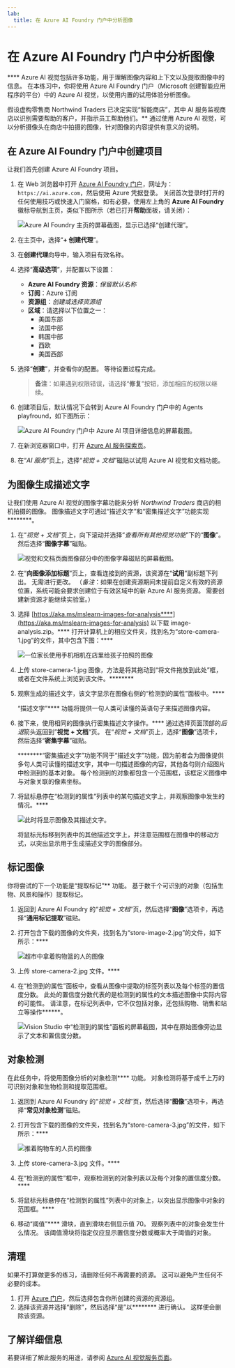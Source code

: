 ```yaml
---
lab:
  title: 在 Azure AI Foundry 门户中分析图像
---
```


# 在 Azure AI Foundry 门户中分析图像

**** Azure AI 视觉包括许多功能，用于理解图像内容和上下文以及提取图像中的信息。 在本练习中，你将使用 Azure AI Foundry 门户（Microsoft 创建智能应用程序的平台）中的 Azure AI 视觉，以使用内置的试用体验分析图像。 

假设虚构零售商 Northwind Traders 已决定实现“智能商店”，其中 AI 服务监视商店以识别需要帮助的客户，并指示员工帮助他们。** 通过使用 Azure AI 视觉，可以分析摄像头在商店中拍摄的图像，针对图像的内容提供有意义的说明。

## 在 Azure AI Foundry 门户中创建项目

让我们首先创建 Azure AI Foundry 项目。

1. 在 Web 浏览器中打开 [Azure AI Foundry 门户](https://ai.azure.com)，网址为：`https://ai.azure.com`，然后使用 Azure 凭据登录。 关闭首次登录时打开的任何使用技巧或快速入门窗格，如有必要，使用左上角的 **Azure AI Foundry** 徽标导航到主页，类似下图所示（若已打开**帮助**面板，请关闭）：

    ![Azure AI Foundry 主页的屏幕截图，显示已选择“创建代理”。](./media/azure-ai-foundry-home-page.png)

1. 在主页中，选择“**+ 创建代理**”。

1. 在**创建代理**向导中，输入项目有效名称。 

1. 选择“**高级选项**”，并配置以下设置：
    - **Azure AI Foundry 资源**：*保留默认名称*
    - **订阅**：Azure 订阅
    - **资源组**：*创建或选择资源组*
    - **区域**：请选择以下位置之一：
        * 美国东部
        * 法国中部
        * 韩国中部
        * 西欧
        * 美国西部

1. 选择“**创建**”，并查看你的配置。 等待设置过程完成。

    >**备注**：如果遇到权限错误，请选择“**修复**”按钮，添加相应的权限以继续。

1. 创建项目后，默认情况下会转到 Azure AI Foundry 门户中的 Agents playfround，如下图所示：

    ![Azure AI Foundry 门户中 Azure AI 项目详细信息的屏幕截图。](./media/ai-foundry-project-2.png)
 
1. 在新浏览器窗口中，打开 [Azure AI 服务探索页](https://ai.azure.com/explore/aiservices)。

1. 在“*AI 服务*”页上，选择“*视觉 + 文档*”磁贴以试用 Azure AI 视觉和文档功能。

## 为图像生成描述文字

让我们使用 Azure AI 视觉的图像字幕功能来分析 *Northwind Traders* 商店的相机拍摄的图像。 图像描述文字可通过“描述文字”和“密集描述文字”功能实现********。

1. 在“*视觉 + 文档*”页上，向下滚动并选择“*查看所有其他视觉功能*”下的“**图像**”。 然后选择“**图像字幕**”磁贴。

    ![视觉和文档页面图像部分中的图像字幕磁贴的屏幕截图。](./media/vision-image-captioning-tile.png)

1. 在“**向图像添加标题**”页上，查看连接到的资源，该资源在“**试用**”副标题下列出。 无需进行更改。 （*备注*：如果在创建资源期间未提前自定义有效的资源位置，系统可能会要求创建位于有效区域中的新 Azure AI 服务资源。 需要创建新资源才能继续实验室。）  

1. 选择 [https://aka.ms/mslearn-images-for-analysis****](https://aka.ms/mslearn-images-for-analysis) 以下载 image-analysis.zip。**** 打开计算机上的相应文件夹，找到名为“store-camera-1.jpg”的文件，其中包含下图：****

    ![一位家长使用手机相机在店里给孩子拍照的图像](./media/analyze-images-vision/store-camera-1.jpg)

1. 上传 store-camera-1.jpg 图像，方法是将其拖动到“将文件拖放到此处”框，或者在文件系统上浏览到该文件。********

1. 观察生成的描述文字，该文字显示在图像右侧的“检测到的属性”面板中。****

    “描述文字”**** 功能将提供一句人类可读懂的英语句子来描述图像内容。

1. 接下来，使用相同的图像执行密集描述文字操作。**** 通过选择页面顶部的*后退*箭头返回到”**视觉 + 文档**“页。 在“*视觉 + 文档*”页上，选择“**图像**”选项卡，然后选择“**密集字幕**”磁贴。

    ********“密集描述文字”功能不同于“描述文字”功能，因为前者会为图像提供多句人类可读懂的描述文字，其中一句描述图像的内容，其他各句则介绍图片中检测到的基本对象。 每个检测到的对象都包含一个范围框，该框定义图像中与对象关联的像素坐标。

1. 将鼠标悬停在“检测到的属性”列表中的某句描述文字上，并观察图像中发生的情况。****

    ![此时将显示图像及其描述文字。](./media/analyze-images-vision/dense-captioning.png)

    将鼠标光标移到列表中的其他描述文字上，并注意范围框在图像中的移动方式，以突出显示用于生成描述文字的图像部分。

## 标记图像 

你将尝试的下一个功能是“提取标记”** 功能。 基于数千个可识别的对象（包括生物、风景和操作）提取标记。

1. 返回到 Azure AI Foundry 的“*视觉 + 文档*”页，然后选择“**图像**”选项卡，再选择“**通用标记提取**”磁贴。

1. 打开包含下载的图像的文件夹，找到名为“store-image-2.jpg”的文件，如下所示：****

    ![超市中拿着购物篮的人的图像](./media/analyze-images-vision/store-camera-2.jpg)

1. 上传 store-camera-2.jpg 文件。****

1. 在“检测到的属性”面板中，查看从图像中提取的标签列表以及每个标签的置信度分数。 此处的置信度分数代表的是检测到的属性的文本描述图像中实际内容的可能性。 请注意，在标记列表中，它不仅包括对象，还包括购物、销售和站立等操作******。

    ![Vision Studio 中“检测到的属性”面板的屏幕截图，其中在原始图像旁边显示了文本和置信度分数。](./media/analyze-images-vision/detect-attributes.png)

## 对象检测

在此任务中，将使用图像分析的对象检测**** 功能。 对象检测将基于成千上万的可识别对象和生物检测和提取范围框。

1. 返回到 Azure AI Foundry 的“*视觉 + 文档*”页，然后选择“**图像**”选项卡，再选择“**常见对象检测**”磁贴。

1. 打开包含下载的图像的文件夹，找到名为“store-camera-3.jpg”的文件，如下所示：****

    ![推着购物车的人员的图像](./media/analyze-images-vision/store-camera-3.jpg)

1. 上传 store-camera-3.jpg 文件。****

1. 在“检测到的属性”框中，观察检测到的对象列表以及每个对象的置信度分数。****

1. 将鼠标光标悬停在“检测到的属性”列表中的对象上，以突出显示图像中对象的范围框。****

1. 移动“阈值”**** 滑块，直到滑块右侧显示值 70。 观察列表中的对象会发生什么情况。 该阈值滑块将指定仅应显示置信度分数或概率大于阈值的对象。

## 清理

如果不打算做更多的练习，请删除任何不再需要的资源。 这可以避免产生任何不必要的成本。

1.  打开 [Azure 门户]( https://portal.azure.com)，然后选择包含你所创建的资源的资源组。 
1.  选择该资源并选择“删除”，然后选择“是”以******** 进行确认。 这样便会删除该资源。

## 了解详细信息

若要详细了解此服务的用途，请参阅 [Azure AI 视觉服务页面](https://learn.microsoft.com/azure/ai-services/computer-vision/overview)。

